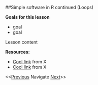 ##Simple software in R continued (Loops)

**Goals for this lesson**

* goal
* goal

Lesson content


**Resources:**

* [Cool link]() from X
* [Cool link]() from X

<<[Previous](https://github.com/cbahlai/OSRR_course/blob/master/13_authorship_in_collaboration.md)  Navigate [Next](https://github.com/cbahlai/OSRR_course/blob/master/15_sharing_data.md)>>

